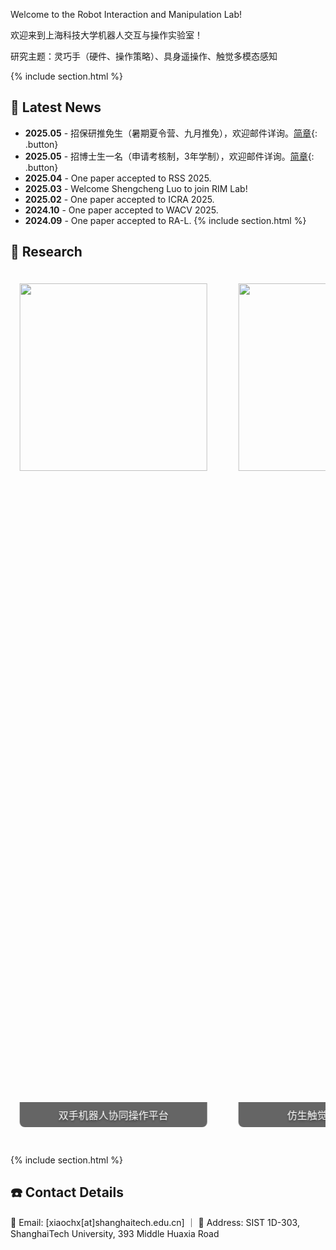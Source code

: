 ---
---
Welcome to the Robot Interaction and Manipulation Lab! 
<!-- We strive to advance the field of Embodied AI by developing cutting-edge tactile sensing technologies and pioneering new human-robot interaction paradigms. Our goal is to empower robots to perform complex manipulation tasks in unstructured real-world environments. -->

欢迎来到上海科技大学机器人交互与操作实验室！

研究主题：灵巧手（硬件、操作策略）、具身遥操作、触觉多模态感知

<!-- 新增新闻栏目 -->
{% include section.html %}

## 📢 Latest News
- **2025.05** - 招保研推免生（暑期夏令营、九月推免），欢迎邮件详询。[简章](https://sist.shanghaitech.edu.cn/2025/0504/c7339a1110662/page.htm){: .button}
- **2025.05** - 招博士生一名（申请考核制，3年学制），欢迎邮件详询。[简章](https://sist.shanghaitech.edu.cn/2025/0430/c2826a1110629/page.htm){: .button}
- **2025.04** - One paper accepted to RSS 2025.  
- **2025.03** - Welcome Shengcheng Luo to join RIM Lab!  
- **2025.02** - One paper accepted to ICRA 2025.
- **2024.10** - One paper accepted to WACV 2025. 
- **2024.09** - One paper accepted to RA-L. 
{% include section.html %}

## 🚀 Research 

<style>
.photo-carousel {
    overflow: hidden;
    position: relative;
    max-width: 1200px;
    margin: 0 auto;
}
.carousel-track {
    display: flex;
    animation: scroll 40s linear infinite;
    gap: 20px;
    padding: 20px 0;
}
@keyframes scroll {
    0% { transform: translateX(0); }
    100% { transform: translateX(-50%); }
}
.carousel-nav {
    text-align: center;
    padding: 10px;
}
.dot {
    display: inline-block;
    width: 12px;
    height: 12px;
    border-radius: 50%;
    background: #ccc;
    margin: 0 5px;
    cursor: pointer;
}
.dot.active {
    background: #666;
}

figure {
    position: relative;
    margin: 0 15px;
    flex-shrink: 0;
}

figcaption {
    position: absolute;
    bottom: 10px;
    left: 0;
    right: 0;
    color: white;
    text-shadow: 0 2px 4px rgba(0,0,0,0.5);
    font-size: 16px;
    text-align: center;
    padding: 8px 12px;
    background: rgba(0,0,0,0.6);
    border-radius: 0 0 8px 8px;
}
</style>

<div class="photo-carousel">
    <div class="carousel-track">
        <!-- 2024 照片 -->
        <figure>
            <img src="../images/bimanual.jpg" style="height: 300px; width: auto;">
            <figcaption>双手机器人协同操作平台</figcaption>
        </figure>
        <figure>
            <img src="../images/biotac.jpg" style="height: 300px; width: auto;">
            <figcaption>仿生触觉传感器阵列</figcaption>
        </figure>
        <figure>
            <img src="../images/tactileperception.jpg" style="height: 300px; width: auto;">
            <figcaption>触觉感知实验场景</figcaption>
        </figure>
        
        <!-- 复制图片实现无缝循环 -->
        <figure>
            <img src="../images/bimanual.jpg" style="height: 300px; width: auto;">
            <figcaption>双手机器人协同操作平台</figcaption>
        </figure>
        <figure>
            <img src="../images/biotac.jpg" style="height: 300px; width: auto;">
            <figcaption>仿生触觉传感器阵列</figcaption>
        </figure>
        <figure>
            <img src="../images/tactileperception.jpg" style="height: 300px; width: auto;">
            <figcaption>触觉感知实验场景</figcaption>
        </figure>
    </div>
</div>

{% include section.html %}

## ☎️ Contact Details
📧 Email: [xiaochx[at]shanghaitech.edu.cn] ｜
📍 Address: SIST 1D-303, ShanghaiTech University, 393 Middle Huaxia Road  
